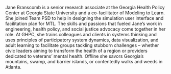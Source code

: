 Jane Branscomb is a senior research associate at the Georgia Health Policy Center at Georgia State University and a co-facilitator of Modeling to Learn. She joined Team PSD to help in designing the simulation user interface and facilitation plan for MTL. The skills and passions that fueled Jane’s work in engineering, health policy, and social justice advocacy come together in her role. At GHPC, she trains colleagues and clients in systems thinking and uses principles of participatory system dynamics, data visualization, and adult learning to facilitate groups tackling stubborn challenges – whether civic leaders aiming to transform the health of a region or providers dedicated to veterans’ mental health. Offline she savors Georgia’s mountains, swamp, and barrier islands, or contentedly walks and weeds in Atlanta.
